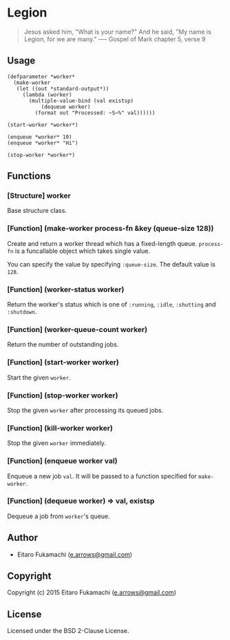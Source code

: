 # Legion

> Jesus asked him, "What is your name?" And he said, "My name is Legion, for we are many."
> &#x2500;&#x2500; Gospel of Mark chapter 5, verse 9

## Usage

```common-lisp
(defparameter *worker*
  (make-worker
   (let ((out *standard-output*))
     (lambda (worker)
       (multiple-value-bind (val existsp)
           (dequeue worker)
         (format out "Processed: ~S~%" val))))))

(start-worker *worker*)

(enqueue *worker* 10)
(enqueue *worker* "Hi")

(stop-worker *worker*)
```

## Functions

### \[Structure\] worker

Base structure class.

### \[Function\] (make-worker process-fn &key (queue-size 128))

Create and return a worker thread which has a fixed-length queue. `process-fn` is a funcallable object which takes single value.

You can specify the value by specifying `:queue-size`. The default value is `128`.

### \[Function\] (worker-status worker)

Return the worker's status which is one of `:running`, `:idle`, `:shutting` and `:shutdown`.

### \[Function\] (worker-queue-count worker)

Return the number of outstanding jobs.

### \[Function\] (start-worker worker)

Start the given `worker`.

### \[Function\] (stop-worker worker)

Stop the given `worker` after processing its queued jobs.

### \[Function\] (kill-worker worker)

Stop the given `worker` immediately.

### \[Function\] (enqueue worker val)

Enqueue a new job `val`. It will be passed to a function specified for `make-worker`.

### \[Function\] (dequeue worker) => val, existsp

Dequeue a job from `worker`'s queue.

## Author

* Eitaro Fukamachi (e.arrows@gmail.com)

## Copyright

Copyright (c) 2015 Eitaro Fukamachi (e.arrows@gmail.com)

## License

Licensed under the BSD 2-Clause License.
